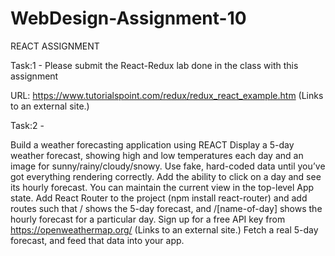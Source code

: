 # WebDesign-Assignment-10

REACT ASSIGNMENT

Task:1 -  Please submit the React-Redux lab done in the class with this assignment

URL: https://www.tutorialspoint.com/redux/redux_react_example.htm (Links to an external site.) 

Task:2 - 

Build a weather forecasting application using REACT
Display a 5-day weather forecast, showing high and low temperatures each day and an image for sunny/rainy/cloudy/snowy. Use fake, hard-coded data until you’ve got everything rendering correctly.
Add the ability to click on a day and see its hourly forecast. You can maintain the current view in the top-level App state.
Add React Router to the project (npm install react-router) and add routes such that / shows the 5-day forecast, and /[name-of-day] shows the hourly forecast for a particular day.
Sign up for a free API key from https://openweathermap.org/ (Links to an external site.)
Fetch a real 5-day forecast, and feed that data into your app.
